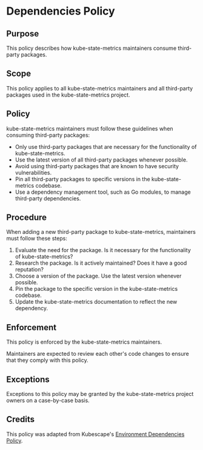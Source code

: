 # Dependencies Policy

## Purpose

This policy describes how kube-state-metrics maintainers consume third-party packages.

## Scope

This policy applies to all kube-state-metrics maintainers and all third-party packages used in the kube-state-metrics project.

## Policy

kube-state-metrics maintainers must follow these guidelines when consuming third-party packages:

- Only use third-party packages that are necessary for the functionality of kube-state-metrics.
- Use the latest version of all third-party packages whenever possible.
- Avoid using third-party packages that are known to have security vulnerabilities.
- Pin all third-party packages to specific versions in the kube-state-metrics codebase.
- Use a dependency management tool, such as Go modules, to manage third-party dependencies.

## Procedure

When adding a new third-party package to kube-state-metrics, maintainers must follow these steps:

1. Evaluate the need for the package. Is it necessary for the functionality of kube-state-metrics? 
2. Research the package. Is it actively maintained? Does it have a good reputation? 
3. Choose a version of the package. Use the latest version whenever possible. 
4. Pin the package to the specific version in the kube-state-metrics codebase. 
5. Update the kube-state-metrics documentation to reflect the new dependency.

## Enforcement

This policy is enforced by the kube-state-metrics maintainers.

Maintainers are expected to review each other's code changes to ensure that they comply with this policy.

## Exceptions

Exceptions to this policy may be granted by the kube-state-metrics project owners on a case-by-case basis.

## Credits

This policy was adapted from Kubescape's [Environment Dependencies Policy](https://github.com/kubescape/kubescape/blob/master/docs/environment-dependencies-policy.md).
